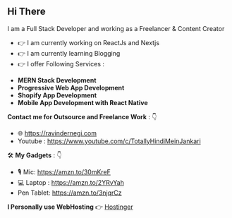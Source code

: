 ## Hi There

I am a Full Stack Developer and working as a Freelancer & Content Creator

- :point_right: I am currently working on ReactJs and Nextjs
- :point_right: I am currently learning Blogging
- :point_right: I offer Following Services :
* **MERN Stack Development**
* **Progressive Web App Development**
* **Shopify App Development**
* **Mobile App Development with React Native**

**Contact me for Outsource and Freelance Work** : 👇
* :globe_with_meridians: https://ravindernegi.com 
* Youtube : https://www.youtube.com/c/TotallyHindiMeinJankari

🛠️ **My Gadgets** : 👇
* 🎙️ Mic: https://amzn.to/30mKreF
* 💻 Laptop : https://amzn.to/2YRvYah
* Pen Tablet: https://amzn.to/3njqrCz

**I Personally use WebHosting** 👉 [Hostinger](http://www.hostinger.com/RAVINDERNEGI) 
